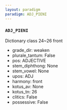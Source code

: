 ```yaml
---
layout: paradigm
paradigm: ADJ_PIENI
---
```

### ` ADJ_PIENI `

Dictionary class 24~26 front
* grade_dir: weaken
* plurale_tantum: False
* pos: ADJECTIVE
* stem_diphthong: None
* stem_vowel: None
* upos: ADJ
* harmony: front
* kotus_av: None
* kotus_tn: 26
* clitics: False
* possessive: False
